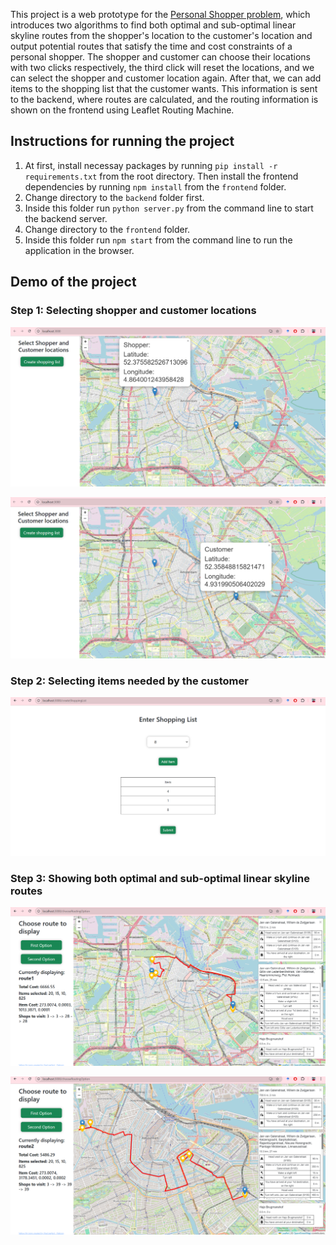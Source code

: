 This project is a web prototype for the [Personal Shopper problem](https://arxiv.org/pdf/2008.11705.pdf), which introduces two algorithms to find both optimal and sub-optimal linear skyline routes from the shopper's location to the customer's location and output potential routes that satisfy the time and cost constraints of a personal shopper. The shopper and customer can choose their locations with two clicks respectively, the third click will reset the locations, and we can select the shopper and customer location again. After that, we can add items to the shopping list that the customer wants. This information is sent to the backend, where routes are calculated, and the routing information is shown on the frontend using Leaflet Routing Machine.

## Instructions for running the project
1. At first, install necessay packages by running `pip install -r requirements.txt` from the root directory. Then install the frontend dependencies by running `npm install` from the `frontend` folder.
2. Change directory to the `backend` folder first.
3. Inside this folder run `python server.py` from the command line to start the backend server.
4. Change directory to the `frontend` folder.
5. Inside this folder run `npm start` from the command line to run the application in the browser.

## Demo of the project

### Step 1: Selecting shopper and customer locations

![Selecting shopper location](images/shopper_location.png)


![Selecting customer location](images/customer_location.png)


### Step 2: Selecting items needed by the customer

![Selecting items to buy](images/shopping_list.png)


### Step 3: Showing both optimal and sub-optimal linear skyline routes

![Showing route 1](images/display_route1.png)

![Showing route 2](images/display_route2.png)

